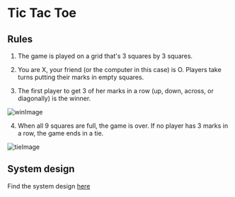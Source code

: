 # Tic Tac Toe


## Rules

1. The game is played on a grid that's 3 squares by 3 squares.

2. You are X, your friend (or the computer in this case) is O. Players take turns putting their marks in empty squares.

3. The first player to get 3 of her marks in a row (up, down, across, or diagonally) is the winner.

![winImage](.public/winState.png)

4. When all 9 squares are full, the game is over. If no player has 3 marks in a row, the game ends in a tie.

![tieImage](.public/tieImage.png)


## System design

Find the system design [here](public/docs/design_system.md)